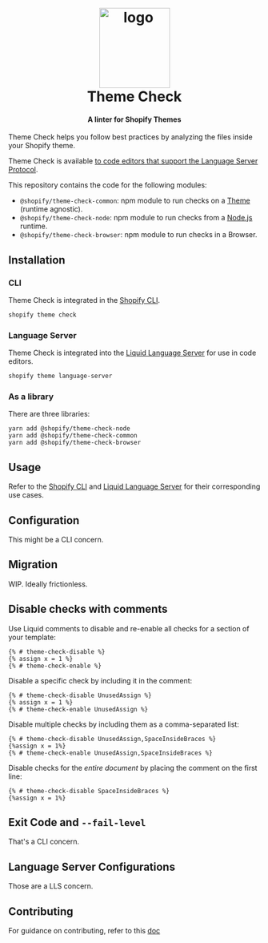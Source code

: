 <h1 align="center" style="position: relative;" >
  <br>
    <img src="https://github.com/Shopify/theme-check-vscode/blob/main/images/shopify_glyph.png?raw=true" alt="logo" width="141" height="160">
  <br>
  Theme Check
  <br>
</h1>

<h4 align="center">A linter for Shopify Themes</h4>

Theme Check helps you follow best practices by analyzing the files inside your Shopify theme.

Theme Check is available [to code editors that support the Language Server Protocol](https://github.com/Shopify/theme-check/wiki).

This repository contains the code for the following modules:

- `@shopify/theme-check-common`: npm module to run checks on a [Theme](https://github.com/Shopify/theme-check-js/blob/121715a68cc107023fceb7983f590c468095cda9/packages/common/src/types.ts#L6-L8) (runtime agnostic).
- `@shopify/theme-check-node`: npm module to run checks from a [Node.js ](https://nodejs.org) runtime.
- `@shopify/theme-check-browser`: npm module to run checks in a Browser.

## Installation

### CLI

Theme Check is integrated in the [Shopify CLI](https://github.com/Shopify/cli).

```bash
shopify theme check
```

### Language Server

Theme Check is integrated into the [Liquid Language Server](https://github.com/Shopify/liquid-language-server) for use in code editors.

```bash
shopify theme language-server
```

### As a library

There are three libraries:

```
yarn add @shopify/theme-check-node
yarn add @shopify/theme-check-common
yarn add @shopify/theme-check-browser
```

## Usage

Refer to the [Shopify CLI](https://github.com/Shopify/cli) and [Liquid Language Server](https://github.com/Shopify/liquid-language-server) for their corresponding use cases.

## Configuration

This might be a CLI concern.

## Migration

WIP. Ideally frictionless.

## Disable checks with comments

Use Liquid comments to disable and re-enable all checks for a section of your template:

```liquid
{% # theme-check-disable %}
{% assign x = 1 %}
{% # theme-check-enable %}
```

Disable a specific check by including it in the comment:

```liquid
{% # theme-check-disable UnusedAssign %}
{% assign x = 1 %}
{% # theme-check-enable UnusedAssign %}
```

Disable multiple checks by including them as a comma-separated list:

```liquid
{% # theme-check-disable UnusedAssign,SpaceInsideBraces %}
{%assign x = 1%}
{% # theme-check-enable UnusedAssign,SpaceInsideBraces %}
```

Disable checks for the _entire document_ by placing the comment on the first line:

```liquid
{% # theme-check-disable SpaceInsideBraces %}
{%assign x = 1%}
```

## Exit Code and `--fail-level`

That's a CLI concern.

## Language Server Configurations

Those are a LLS concern.

## Contributing

For guidance on contributing, refer to this [doc](/CONTRIBUTING)
